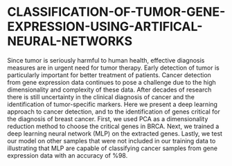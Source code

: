 # CLASSIFICATION-OF-TUMOR-GENE-EXPRESSION-USING-ARTIFICAL-NEURAL-NETWORKS
Since tumor is seriously harmful to human health, effective diagnosis measures are in urgent need for tumor therapy. Early detection of tumor is particularly important for better treatment of patients. Cancer detection from gene expression data continues to pose a challenge due to the high dimensionality and complexity of these data. After decades of research there is still uncertainty in the clinical diagnosis of cancer and the identification of tumor-specific markers. Here we present a deep learning approach to cancer detection, and to the identification of genes critical for the diagnosis of breast cancer. First, we used PCA as a dimensionality reduction method to choose the critical genes in BRCA. Next, we trained a deep learning neural network (MLP) on the extracted genes. Lastly, we test our model on other samples that were not included in our training data to illustrating that MLP are capable of classifying cancer samples from gene expression data with an accuracy of %98.

